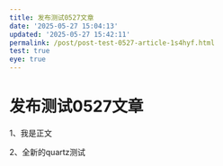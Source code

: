 ```yaml
---
title: 发布测试0527文章
date: '2025-05-27 15:04:13'
updated: '2025-05-27 15:42:11'
permalink: /post/post-test-0527-article-1s4hyf.html
test: true
eye: true
---
```




# 发布测试0527文章

1、我是正文

2、全新的quartz测试

‍
